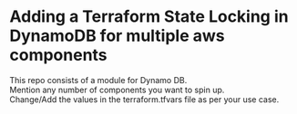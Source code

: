 # Adding a Terraform State Locking in DynamoDB for multiple aws components
This repo consists of a module for Dynamo DB.  
Mention any number of components you want to spin up.  
Change/Add the values in the terraform.tfvars file as per your use case.